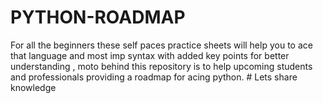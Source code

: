 # PYTHON-ROADMAP
For all the beginners these self paces practice sheets will help you to ace that language and most imp syntax with added key points for better understanding , moto behind this repository is to help upcoming students and professionals providing a roadmap for acing python. # Lets share knowledge 
